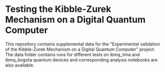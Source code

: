 # Testing the Kibble-Zurek Mechanism on a Digital Quantum Computer

This repository contains supplemental data for the "Experimental validation of the Kibble-Zurek Mechanism on a Digital Quantum Computer" project. The data folder contains runs for different tests on ibmq_lima and ibmq_bogota quantum devices and corresponding analysis notebooks are also available.

